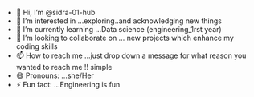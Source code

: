 - 👋 Hi, I’m @sidra-01-hub
- 👀 I’m interested in ...exploring..and acknowledging new things
- 🌱 I’m currently learning ...Data science (engineering_1rst year)
- 💞️ I’m looking to collaborate on ... new projects which enhance my coding skills
- 📫 How to reach me ...just drop down a message for what reason you wanted to reach me !! simple
- 😄 Pronouns: ...she/Her
- ⚡ Fun fact: ...Engineering is fun

<!---
sidra-01-hub/sidra-01-hub is a ✨ special ✨ repository because its `README.md` (this file) appears on your GitHub profile.
You can click the Preview link to take a look at your changes.
--->
